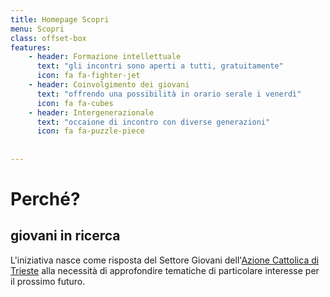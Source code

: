 ```yaml
---
title: Homepage Scopri
menu: Scopri
class: offset-box
features:
	- header: Formazione intellettuale
	  text: "gli incontri sono aperti a tutti, gratuitamente"
	  icon: fa fa-fighter-jet
    - header: Coinvolgimento dei giovani
      text: "offrendo una possibilità in orario serale i venerdì"
      icon: fa fa-cubes
    - header: Intergenerazionale
      text: "occaione di incontro con diverse generazioni"
      icon: fa fa-puzzle-piece
           
    
---
```


# Perché?
## **giovani in ricerca**

L'iniziativa nasce come risposta del Settore Giovani dell'[Azione Cattolica di Trieste](http://azionecattolica.trieste.it) alla necessità di approfondire tematiche di particolare interesse per il prossimo futuro. 
